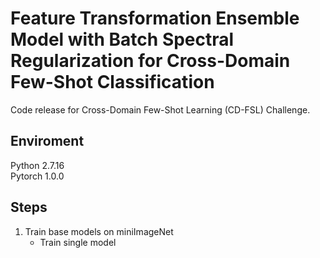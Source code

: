 # Feature Transformation Ensemble Model with Batch Spectral Regularization for Cross-Domain Few-Shot Classification
Code release for Cross-Domain Few-Shot Learning (CD-FSL) Challenge.
## Enviroment
Python 2.7.16<br>
Pytorch 1.0.0
## Steps
1. Train base models on miniImageNet
   * Train single model
